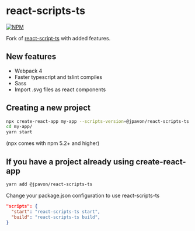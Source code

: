 # react-scripts-ts

[![NPM](https://img.shields.io/npm/v/@jpavon/react-scripts-ts.svg)](https://www.npmjs.com/package/@jpavon/react-scripts-ts)

Fork of [react-script-ts](https://github.com/wmonk/create-react-app-typescript) with added features.

## New features

- Webpack 4
- Faster typescript and tslint compiles
- Sass
- Import .svg files as react components

## Creating a new project

```bash
npx create-react-app my-app --scripts-version=@jpavon/react-scripts-ts
cd my-app/
yarn start
```
(npx comes with npm 5.2+ and higher)

## If you have a project already using create-react-app

```bash
yarn add @jpavon/react-scripts-ts
```

Change your package.json configuration to use react-scripts-ts

```json
"scripts": {
  "start": "react-scripts-ts start",
  "build": "react-scripts-ts build",
}
```
